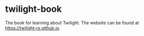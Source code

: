 # twilight-book

The book for learning about Twilight. The website can be found at
<https://twilight-rs.github.io>.
